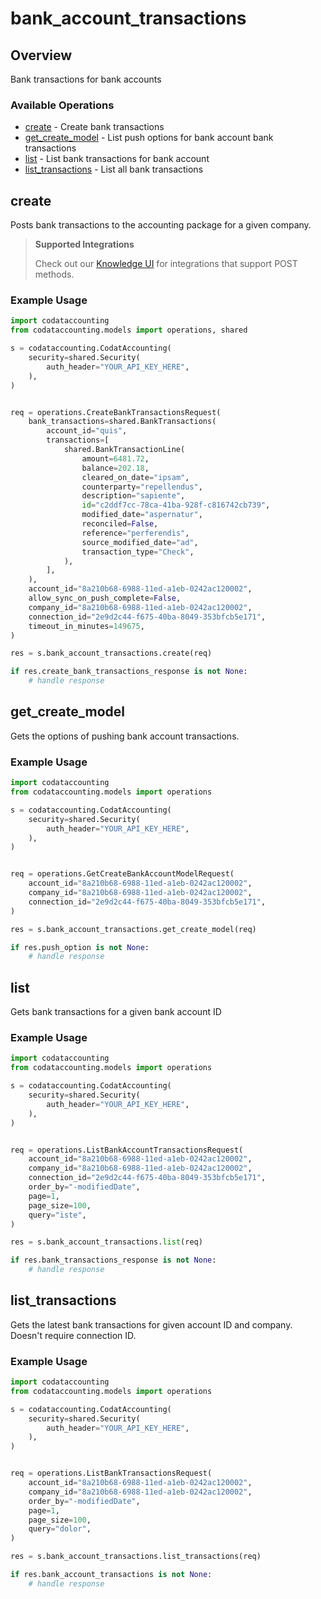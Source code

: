 # bank_account_transactions

## Overview

Bank transactions for bank accounts

### Available Operations

* [create](#create) - Create bank transactions
* [get_create_model](#get_create_model) - List push options for bank account bank transactions
* [list](#list) - List bank transactions for bank account
* [list_transactions](#list_transactions) - List all bank transactions

## create

Posts bank transactions to the accounting package for a given company.

> **Supported Integrations**
> 
> Check out our [Knowledge UI](https://knowledge.codat.io/supported-features/accounting?view=tab-by-data-type&dataType=bankTransactions) for integrations that support POST methods.

### Example Usage

```python
import codataccounting
from codataccounting.models import operations, shared

s = codataccounting.CodatAccounting(
    security=shared.Security(
        auth_header="YOUR_API_KEY_HERE",
    ),
)


req = operations.CreateBankTransactionsRequest(
    bank_transactions=shared.BankTransactions(
        account_id="quis",
        transactions=[
            shared.BankTransactionLine(
                amount=6481.72,
                balance=202.18,
                cleared_on_date="ipsam",
                counterparty="repellendus",
                description="sapiente",
                id="c2ddf7cc-78ca-41ba-928f-c816742cb739",
                modified_date="aspernatur",
                reconciled=False,
                reference="perferendis",
                source_modified_date="ad",
                transaction_type="Check",
            ),
        ],
    ),
    account_id="8a210b68-6988-11ed-a1eb-0242ac120002",
    allow_sync_on_push_complete=False,
    company_id="8a210b68-6988-11ed-a1eb-0242ac120002",
    connection_id="2e9d2c44-f675-40ba-8049-353bfcb5e171",
    timeout_in_minutes=149675,
)

res = s.bank_account_transactions.create(req)

if res.create_bank_transactions_response is not None:
    # handle response
```

## get_create_model

Gets the options of pushing bank account transactions.

### Example Usage

```python
import codataccounting
from codataccounting.models import operations

s = codataccounting.CodatAccounting(
    security=shared.Security(
        auth_header="YOUR_API_KEY_HERE",
    ),
)


req = operations.GetCreateBankAccountModelRequest(
    account_id="8a210b68-6988-11ed-a1eb-0242ac120002",
    company_id="8a210b68-6988-11ed-a1eb-0242ac120002",
    connection_id="2e9d2c44-f675-40ba-8049-353bfcb5e171",
)

res = s.bank_account_transactions.get_create_model(req)

if res.push_option is not None:
    # handle response
```

## list

Gets bank transactions for a given bank account ID

### Example Usage

```python
import codataccounting
from codataccounting.models import operations

s = codataccounting.CodatAccounting(
    security=shared.Security(
        auth_header="YOUR_API_KEY_HERE",
    ),
)


req = operations.ListBankAccountTransactionsRequest(
    account_id="8a210b68-6988-11ed-a1eb-0242ac120002",
    company_id="8a210b68-6988-11ed-a1eb-0242ac120002",
    connection_id="2e9d2c44-f675-40ba-8049-353bfcb5e171",
    order_by="-modifiedDate",
    page=1,
    page_size=100,
    query="iste",
)

res = s.bank_account_transactions.list(req)

if res.bank_transactions_response is not None:
    # handle response
```

## list_transactions

Gets the latest bank transactions for given account ID and company. Doesn't require connection ID.

### Example Usage

```python
import codataccounting
from codataccounting.models import operations

s = codataccounting.CodatAccounting(
    security=shared.Security(
        auth_header="YOUR_API_KEY_HERE",
    ),
)


req = operations.ListBankTransactionsRequest(
    account_id="8a210b68-6988-11ed-a1eb-0242ac120002",
    company_id="8a210b68-6988-11ed-a1eb-0242ac120002",
    order_by="-modifiedDate",
    page=1,
    page_size=100,
    query="dolor",
)

res = s.bank_account_transactions.list_transactions(req)

if res.bank_account_transactions is not None:
    # handle response
```
